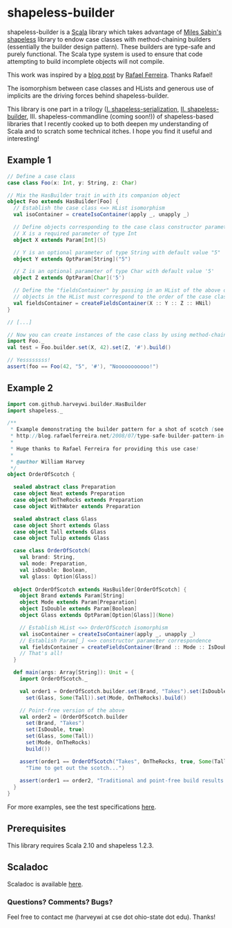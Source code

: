 shapeless-builder
=======================

shapeless-builder is a [Scala](http://www.scala-lang.org) library which
takes advantage of [Miles Sabin's](https://github.com/milessabin)
[shapeless](https://github.com/milessabin/shapeless) library to endow case classes
with method-chaining builders (essentially the builder design pattern).  These
builders are type-safe and purely functional.  The Scala type system is used to ensure that
code attempting to build incomplete objects will not compile.

This work was inspired by a [blog post](http://blog.rafaelferreira.net/2008/07/type-safe-builder-pattern-in-scala.html) 
by [Rafael Ferreira](http://blog.rafaelferreira.net/).  Thanks Rafael!

The isomorphism between case classes and HLists and generous use of implicits
are the driving forces behind shapeless-builder.

This library is one part in a trilogy ([I. shapeless-serialization](https://github.com/harveywi/shapeless-serialization), 
[II. shapeless-builder](), III. shapeless-commandline (coming soon!)) of shapeless-based libraries that I recently cooked up
to both deepen my understanding of Scala and to scratch some technical itches.
I hope you find it useful and interesting!

Example 1
--------------------------------

```scala
// Define a case class
case class Foo(x: Int, y: String, z: Char)

// Mix the HasBuilder trait in with its companion object
object Foo extends HasBuilder[Foo] {
  // Establish the case class <=> HList isomorphism
  val isoContainer = createIsoContainer(apply _, unapply _)

  // Define objects corresponding to the case class constructor parameters:
  // X is a required parameter of type Int
  object X extends Param[Int](5)

  // Y is an optional parameter of type String with default value "5"
  object Y extends OptParam[String]("5")

  // Z is an optional parameter of type Char with default value '5'
  object Z extends OptParam[Char]('5')

  // Define the "fieldsContainer" by passing in an HList of the above objects.  The order of the
  // objects in the HList must correspond to the order of the case class constructor parameters.
  val fieldsContainer = createFieldsContainer(X :: Y :: Z :: HNil)
}

// [...]

// Now you can create instances of the case class by using method-chaining builder incantations
import Foo._
val test = Foo.builder.set(X, 42).set(Z, '#').build()

// Yessssssss!
assert(foo == Foo(42, "5", '#'), "Nooooooooooo!")
```

Example 2
--------------------------------

```scala
import com.github.harveywi.builder.HasBuilder
import shapeless._

/**
 * Example demonstrating the builder pattern for a shot of scotch (see
 * http://blog.rafaelferreira.net/2008/07/type-safe-builder-pattern-in-scala.html).
 *
 * Huge thanks to Rafael Ferreira for providing this use case!
 *
 * @author William Harvey
 */
object OrderOfScotch {

  sealed abstract class Preparation
  case object Neat extends Preparation
  case object OnTheRocks extends Preparation
  case object WithWater extends Preparation

  sealed abstract class Glass
  case object Short extends Glass
  case object Tall extends Glass
  case object Tulip extends Glass

  case class OrderOfScotch(
    val brand: String,
    val mode: Preparation,
    val isDouble: Boolean,
    val glass: Option[Glass])
    
  object OrderOfScotch extends HasBuilder[OrderOfScotch] {
    object Brand extends Param[String]
    object Mode extends Param[Preparation]
    object IsDouble extends Param[Boolean]
    object Glass extends OptParam[Option[Glass]](None)

    // Establish HList <=> OrderOfScotch isomorphism
    val isoContainer = createIsoContainer(apply _, unapply _)
    // Establish Param[_] <=> constructor parameter correspondence
    val fieldsContainer = createFieldsContainer(Brand :: Mode :: IsDouble :: Glass :: HNil)
    // That's all!
  }

  def main(args: Array[String]): Unit = {
    import OrderOfScotch._

    val order1 = OrderOfScotch.builder.set(Brand, "Takes").set(IsDouble, true).
      set(Glass, Some(Tall)).set(Mode, OnTheRocks).build()

    // Point-free version of the above
    val order2 = (OrderOfScotch.builder
      set(Brand, "Takes")
      set(IsDouble, true)
      set(Glass, Some(Tall))
      set(Mode, OnTheRocks)
      build())

    assert(order1 == OrderOfScotch("Takes", OnTheRocks, true, Some(Tall)),
      "Time to get out the scotch...")
    
    assert(order1 == order2, "Traditional and point-free build results should be identical")
  }
}
```

For more examples, see the test specifications [here](https://github.com/harveywi/shapeless-builder/tree/master/src/test/com/github/harveywi/builder).

Prerequisites
--------------------------------
This library requires Scala 2.10 and shapeless 1.2.3.

Scaladoc
--------------------------------
Scaladoc is available [here](http://www.aylasoftware.org/shapeless-builder/).

### Questions?  Comments?  Bugs?
Feel free to contact me (harveywi at cse dot ohio-state dot edu).  Thanks!

